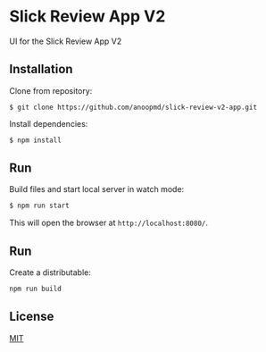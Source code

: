 # Slick Review App V2
UI for the Slick Review App V2

## Installation
Clone from repository:
```
$ git clone https://github.com/anoopmd/slick-review-v2-app.git
```

Install dependencies:
```js
$ npm install
```

## Run
Build files and start local server in watch mode:
```js
$ npm run start
```
This will open the browser at `http://localhost:8080/`.

## Run
Create a distributable:
```bash
npm run build
```

## License
[MIT](LICENSE)
